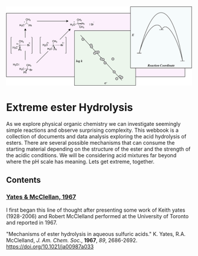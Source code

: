 ![PhyOrg](PhysOrg.png)
# Extreme ester Hydrolysis
As we explore physical organic chemistry we can investigate seemingly simple reactions and observe surprising complexity. This webbook is a collection of documents and data analysis exploring the acid hydrolysis of esters. There are several possible mechanisms that can consume the starting material depending on the structure of the ester and the strength of the acidic conditions. We will be considering acid mixtures far beyond where the pH scale has meaning. Lets get extreme, together.

## Contents

### [Yates \& McClellan, 1967](tba)

I first began this line of thought after presenting some work of Keith yates (1928-2006) and Robert McClelland performed at the University of Toronto and reported in 1967.

"Mechanisms of ester hydrolysis in aqueous sulfuric acids." K. Yates, R.A. McClelland, *J. Am. Chem. Soc.*, **1967**, *89*, 2686-2692. https://doi.org/10.1021/ja00987a033




